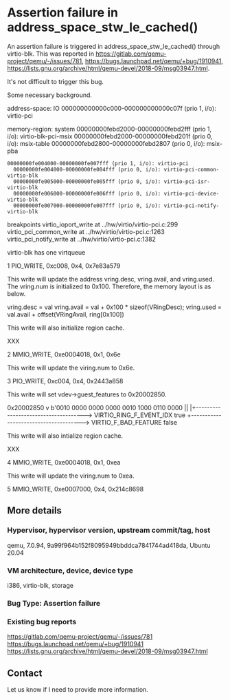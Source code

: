 # Assertion failure in address_space_stw_le_cached()

An assertion failure is triggered in address_space_stw_le_cached() through
virtio-blk. This was reported in
https://gitlab.com/qemu-project/qemu/-/issues/781,
https://bugs.launchpad.net/qemu/+bug/1910941,
https://lists.gnu.org/archive/html/qemu-devel/2018-09/msg03947.html.

It's not difficult to trigger this bug.

Some necessary background.

address-space: IO
    000000000000c000-000000000000c07f (prio 1, i/o): virtio-pci

memory-region: system
    00000000febd2000-00000000febd2fff (prio 1, i/o): virtio-blk-pci-msix
      00000000febd2000-00000000febd201f (prio 0, i/o): msix-table
      00000000febd2800-00000000febd2807 (prio 0, i/o): msix-pba

    00000000fe004000-00000000fe007fff (prio 1, i/o): virtio-pci
      00000000fe004000-00000000fe004fff (prio 0, i/o): virtio-pci-common-virtio-blk
      00000000fe005000-00000000fe005fff (prio 0, i/o): virtio-pci-isr-virtio-blk
      00000000fe006000-00000000fe006fff (prio 0, i/o): virtio-pci-device-virtio-blk
      00000000fe007000-00000000fe007fff (prio 0, i/o): virtio-pci-notify-virtio-blk

breakpoints
    virtio_ioport_write     at ../hw/virtio/virtio-pci.c:299
    virtio_pci_common_write at ../hw/virtio/virtio-pci.c:1263
    virtio_pci_notify_write at ../hw/virtio/virtio-pci.c:1382

virtio-blk has one virtqueue

1 PIO_WRITE, 0xc008, 0x4, 0x7e83a579

This write will update the address vring.desc, vring.avail, and vring.used. The
vring.num is initialized to 0x100. Therefore, the memory layout is as below.

vring.desc  = val
vring.avail = val + 0x100 * sizeof(VRingDesc);
vring.used  = val.avail + offset(VRingAvail, ring[0x100])  

This write will also initialize region cache.

XXX

2 MMIO_WRITE, 0xe0004018, 0x1, 0x6e

This write will update the viring.num to 0x6e.

3 PIO_WRITE, 0xc004, 0x4, 0x2443a858

This write will set vdev->guest_features to 0x20002850.

0x20002850
     v
b'0010 0000 0000 0000 0010 1000 0110 0000
   ||
   |+-------------------------------------> VIRTIO_RING_F_EVENT_IDX true
   +--------------------------------------> VIRTIO_F_BAD_FEATURE    false

This write will also intialize region cache.

XXX

4 MMIO_WRITE, 0xe0004018, 0x1, 0xea

This write will update the viring.num to 0xea.

5 MMIO_WRITE, 0xe0007000, 0x4, 0x214c8698




## More details

### Hypervisor, hypervisor version, upstream commit/tag, host
qemu, 7.0.94, 9a99f964b152f8095949bbddca7841744ad418da, Ubuntu 20.04

### VM architecture, device, device type
i386, virtio-blk, storage

### Bug Type: Assertion failure

### Existing bug reports
https://gitlab.com/qemu-project/qemu/-/issues/781
https://bugs.launchpad.net/qemu/+bug/1910941
https://lists.gnu.org/archive/html/qemu-devel/2018-09/msg03947.html

## Contact

Let us know if I need to provide more information.
